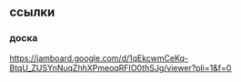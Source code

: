 ## ссылки
### доска
https://jamboard.google.com/d/1qEkcwmCeKq-BtqU_ZUSYnNuqZhhXPmeoqRFIO0thSJg/viewer?pli=1&f=0

### 
